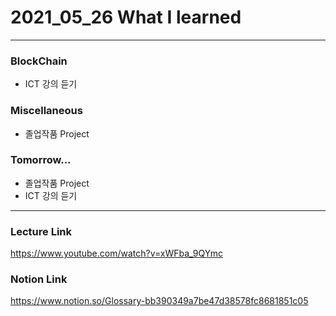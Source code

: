 # 2021_05_26 What I learned

-----

### BlockChain


* ICT 강의 듣기



### Miscellaneous

* 졸업작품 Project

### Tomorrow...

* 졸업작품 Project
* ICT 강의 듣기

-----

### Lecture Link

<https://www.youtube.com/watch?v=xWFba_9QYmc>

### Notion Link

<https://www.notion.so/Glossary-bb390349a7be47d38578fc8681851c05>